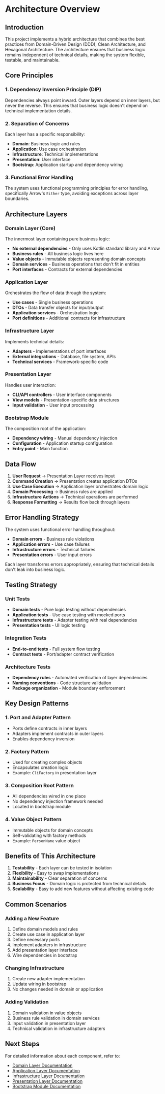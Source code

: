 <!--
  Kotlin Hybrid Architecture Template - Documentation
  Copyright (c) 2025 Michael Gardner, A Bit of Help, Inc.
  SPDX-License-Identifier: BSD-3-Clause
  See LICENSE file in the project root.
-->

# Architecture Overview

## Introduction

This project implements a hybrid architecture that combines the best practices from Domain-Driven Design (DDD), Clean Architecture, and Hexagonal Architecture. The architecture ensures that business logic remains independent of technical details, making the system flexible, testable, and maintainable.

## Core Principles

### 1. Dependency Inversion Principle (DIP)
Dependencies always point inward. Outer layers depend on inner layers, but never the reverse. This ensures that business logic doesn't depend on technical implementation details.

### 2. Separation of Concerns
Each layer has a specific responsibility:
- **Domain**: Business logic and rules
- **Application**: Use case orchestration
- **Infrastructure**: Technical implementations
- **Presentation**: User interface
- **Bootstrap**: Application startup and dependency wiring

### 3. Functional Error Handling
The system uses functional programming principles for error handling, specifically Arrow's `Either` type, avoiding exceptions across layer boundaries.

## Architecture Layers

### Domain Layer (Core)
The innermost layer containing pure business logic:
- **No external dependencies** - Only uses Kotlin standard library and Arrow
- **Business rules** - All business logic lives here
- **Value objects** - Immutable objects representing domain concepts
- **Domain services** - Business operations that don't fit in entities
- **Port interfaces** - Contracts for external dependencies

### Application Layer
Orchestrates the flow of data through the system:
- **Use cases** - Single business operations
- **DTOs** - Data transfer objects for input/output
- **Application services** - Orchestration logic
- **Port definitions** - Additional contracts for infrastructure

### Infrastructure Layer
Implements technical details:
- **Adapters** - Implementations of port interfaces
- **External integrations** - Database, file system, APIs
- **Technical services** - Framework-specific code

### Presentation Layer
Handles user interaction:
- **CLI/API controllers** - User interface components
- **View models** - Presentation-specific data structures
- **Input validation** - User input processing

### Bootstrap Module
The composition root of the application:
- **Dependency wiring** - Manual dependency injection
- **Configuration** - Application startup configuration
- **Entry point** - Main function

## Data Flow

1. **User Request** → Presentation Layer receives input
2. **Command Creation** → Presentation creates application DTOs
3. **Use Case Execution** → Application layer orchestrates domain logic
4. **Domain Processing** → Business rules are applied
5. **Infrastructure Actions** → Technical operations are performed
6. **Response Formatting** → Results flow back through layers

## Error Handling Strategy

The system uses functional error handling throughout:
- **Domain errors** - Business rule violations
- **Application errors** - Use case failures
- **Infrastructure errors** - Technical failures
- **Presentation errors** - User input errors

Each layer transforms errors appropriately, ensuring that technical details don't leak into business logic.

## Testing Strategy

### Unit Tests
- **Domain tests** - Pure logic testing without dependencies
- **Application tests** - Use case testing with mocked ports
- **Infrastructure tests** - Adapter testing with real dependencies
- **Presentation tests** - UI logic testing

### Integration Tests
- **End-to-end tests** - Full system flow testing
- **Contract tests** - Port/adapter contract verification

### Architecture Tests
- **Dependency rules** - Automated verification of layer dependencies
- **Naming conventions** - Code structure validation
- **Package organization** - Module boundary enforcement

## Key Design Patterns

### 1. Port and Adapter Pattern
- Ports define contracts in inner layers
- Adapters implement contracts in outer layers
- Enables dependency inversion

### 2. Factory Pattern
- Used for creating complex objects
- Encapsulates creation logic
- Example: `CliFactory` in presentation layer

### 3. Composition Root Pattern
- All dependencies wired in one place
- No dependency injection framework needed
- Located in bootstrap module

### 4. Value Object Pattern
- Immutable objects for domain concepts
- Self-validating with factory methods
- Example: `PersonName` value object

## Benefits of This Architecture

1. **Testability** - Each layer can be tested in isolation
2. **Flexibility** - Easy to swap implementations
3. **Maintainability** - Clear separation of concerns
4. **Business Focus** - Domain logic is protected from technical details
5. **Scalability** - Easy to add new features without affecting existing code

## Common Scenarios

### Adding a New Feature
1. Define domain models and rules
2. Create use case in application layer
3. Define necessary ports
4. Implement adapters in infrastructure
5. Add presentation layer interface
6. Wire dependencies in bootstrap

### Changing Infrastructure
1. Create new adapter implementation
2. Update wiring in bootstrap
3. No changes needed in domain or application

### Adding Validation
1. Domain validation in value objects
2. Business rule validation in domain services
3. Input validation in presentation layer
4. Technical validation in infrastructure adapters

## Next Steps

For detailed information about each component, refer to:
- [Domain Layer Documentation](./domain-layer.md)
- [Application Layer Documentation](./application-layer.md)
- [Infrastructure Layer Documentation](./infrastructure-layer.md)
- [Presentation Layer Documentation](./presentation-layer.md)
- [Bootstrap Module Documentation](./bootstrap-module.md)